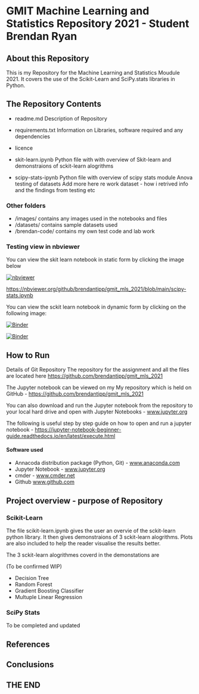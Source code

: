 # GMIT Machine Learning and Statistics Repository 2021 - Student Brendan Ryan


## About this Repository

This is my Repository for the Machine Learning and Statistics Moudule 2021. It covers the use of the Scikit-Learn and SciPy.stats libraries in Python.


## The Repository Contents

- readme.md Description of Repository
- requirements.txt Information on Libraries, software required and any dependencies
- licence

- skit-learn.ipynb 
Python file with with overview of Skit-learn and demonstraions of sckit-learn alogrithms


- scipy-stats-ipynb
Python file with overview of scipy stats module
Anova testing of datasets 
Add more here re work dataset - how i retrived info and the findings from testing etc 

### Other folders

- /images/ contains any images used in the notebooks and files
- /datasets/ contains sample datasets used
- /brendan-code/ contains my own test code and lab work


### Testing view in nbviewer

You can view the skit learn notebook in static form by clicking the image below

[![nbviewer](https://raw.githubusercontent.com/jupyter/design/master/logos/Badges/nbviewer_badge.svg)](https://nbviewer.org/github/brendantipp/gmit_mls_2021/blob/main/scikit-learn.ipynb)


https://nbviewer.org/github/brendantipp/gmit_mls_2021/blob/main/scipy-stats.ipynb

You can view the sckit learn notebook in dynamic form by clicking on the following image:


[![Binder](https://mybinder.org/badge_logo.svg)](https://mybinder.org/v2/gh/brendantipp/gmit_mls_2021/HEAD?labpath=scikit-learn.ipynb)

[![Binder](https://mybinder.org/badge_logo.svg)](https://mybinder.org/v2/gh/brendantipp/gmit_mls_2021/HEAD?labpath=scikit-learn.ipynb)




## How to Run

Details of Git Repository
The repository for the assignment and all the files are located here https://github.com/brendantipp/gmit_mls_2021

The Jupyter notebook can be viewed on my My repository which is held on GitHub - https://github.com/brendantipp/gmit_mls_2021

You can also download and run the Jupyter notebook from the repository to your local hard drive and open with Jupyter Notebooks - www.jupyter.org

The following is useful step by step guide on how to open and run a jupyter notebook - https://jupyter-notebook-beginner-guide.readthedocs.io/en/latest/execute.html


#### Software used

- Annacoda distribution package (Python, Git) - www.anaconda.com
- Jupyter Notebook - www.jupyter.org
- cmder - www.cmder.net
- Github www.github.com


## Project overview - purpose of Repository

### Scikit-Learn

The file scikit-learn.ipynb gives the user an overvie of the sckit-learn python library. It then gives demonstraions of 3 sckit-learn alogrithms. Plots are also included to help the reader visualise the results better.

The 3 sckit-learn alogrithmes coverd in the demonstations are 

(To be confirmed WIP)
- Decision Tree
- Random Forest
- Gradient Boosting Classifier
- Multuple Linear Regression 


### SciPy Stats

To be completed and updated 


## References




## Conclusions 

## THE END








